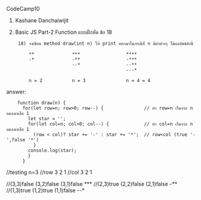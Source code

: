 CodeCamp10  
1. Kashane Danchaiwijit  
2. Basic JS Part-2 Function แบบฝึกหัด  ข้อ 18

        18) จงเขียน method draw(int n) ให้ print ออกมาในกรณีที่ n มีค่าต่างๆ ได้ผลลัพธ์ดังนี้

            **              ***                 ****
            -*              -**                 -***
                            --*                 --**
                                                ---*
            
            n = 2           n = 3               n = 4 = 4

answer:
   
        function draw(n) {
          for(let row=n; row>0; row--) {               // ทำ row=n เริ่มจาก n ลดลงเหลือ 1
            let star = '';
            for(let col=n; col>0; col--) {             // ทำ col=n เริ่มจาก n ลดลงเหลือ 1
              (row < col)? star += '-' : star += '*';  // row<col (true '-',false '*')
              }
            console.log(star);
            }
          }



//testing n=3
//row 3 2 1 
//col 3 2 1

//(3,3)false (3,2)false (3,1)false    ***
//(2,3)true (2,2)false (2,1)false     -**  
//(1,3)true (1,2)true (1,1)false      --*   

